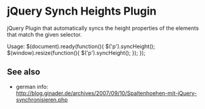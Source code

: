 jQuery Synch Heights Plugin
=============================

jQuery Plugin that automatically syncs the height properties of the elements that match the given selector.

Usage:
$(document).ready(function(){
	$('p').syncHeight();
	$(window).resize(function(){
		$('p').syncHeight();
	});
});

See also
--------
* german info: http://blog.ginader.de/archives/2007/09/10/Spaltenhoehen-mit-jQuery-synchronisieren.php

